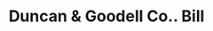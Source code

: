 ---
doi: 10.7916/D8709CF0
date_other: '1900'
date_other_textual: 1900-1909
form: printed ephemera
genre:
- Invoices
name:
- Duncan & Goodell Co.
object_in_context_url: https://biggert.cul.columbia.edu/items/view/ave_biggert_00523
subject_hierarchical_geographic:
- Worcester, Massachusetts, United States
subject_name:
- Duncan & Goodell Co.
title: Duncan & Goodell Co.. Bill
sort_title: Duncan & Goodell Co.. Bill
call_number: ave_biggert_00523
coordinates:
- 42.266666666666666,-71.8
pid: ave_biggert_00523
identifiers: ave_biggert_00523
canvas_id: ldpd:395796
permalink: "/items/ave_biggert_00523/"
layout: iiif-image-page
---